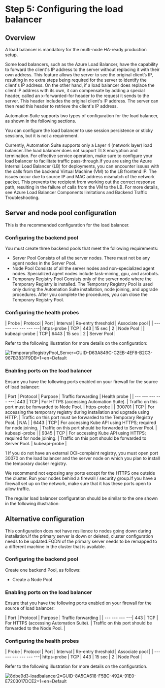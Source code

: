 ﻿# Step 5: Configuring the load balancer


## Overview

A load balancer is mandatory for the multi-node HA-ready production setup.

Some load balancers, such as the Azure Load Balancer, have the capability to forward the client's IP address to the server without replacing it with their own address. This feature allows the server to see the original client’s IP, resulting in no extra steps being required for the server to identify the client's IP address. On the other hand, if a load balancer does replace the client IP address with its own, it can compensate by adding a special header, called an x-forwarded-for header to the request it sends to the server. This header includes the original client's IP address. The server can then read this header to retrieve the client's IP address.

Automation Suite supports two types of configuration for the load balancer, as shown in the following sections.

You can configure the load balancer to use session persistence or sticky sessions, but it is not a requirement.

Currently, Automation Suite supports only a Layer 4 (network layer) load balancer.The load balancer does not support TLS encryption and termination. For effective service operation, make sure to configure your load balancer to facilitate traffic pass-through.If you are using the Azure Internal Load Balancer (LB) for deployments, you can encounter issues with the calls from the backend Virtual Machine (VM) to the LB frontend IP. The issues occur due to source IP and MAC address mismatch of the network packet. This prevents the recipient from working out the correct response path, resulting in the failure of calls from the VM to the LB. For more details, see Azure Load Balancer Components limitations and Backend Traffic Troubleshooting.


## Server and node pool configuration

This is the recommended configuration for the load balancer.


### Configuring the backend pool

You must create three backend pools that meet the following requirements:

* Server Pool Consists of all the server nodes. There must not be any agent nodes in the Server Pool.
* Node Pool Consists of all the server nodes and non-specialized agent nodes. Specialized agent nodes include task-mining, gpu, and asrobots.
* Temporary Registry Pool Consists only of the server node where the Temporary Registry is installed. The Temporary Registry Pool is used only during the Automation Suite installation, node joining, and upgrade procedures. After you complete the procedures, you can close the Temporary Registry Pool.


### Configuring the health probes

| Probe | Protocol | Port | Interval | Re-entry threshold | Associate pool |
| --- --- --- --- --- ---| https-probe | TCP | 443 | 15 sec | 2 | Node Pool |
| kubeapi-probe | TCP | 6443 | 15 sec | 2 | Server Pool |

Refer to the following illustration for more details on the configuration:

![TemporaryRegistryPool_Server=GUID-D63A849C-C2EB-4EF8-B2C3-967B3831F9DB=1=en=Default](/images/TemporaryRegistryPool_Server=GUID-D63A849C-C2EB-4EF8-B2C3-967B3831F9DB=1=en=Default.png)


### Enabling ports on the load balancer

Ensure you have the following ports enabled on your firewall for the source of load balancer:


| Port | Protocol | Purpose | Traffic forwarding | Health probe |
| --- --- --- --- ---| 443 | TCP | For HTTPS (accessing Automation Suite). | Traffic on this port must be forwarded to Node Pool. | https-probe |
| 300701 | TCP | For accessing the temporary registry during installation and upgrade using HTTP. | Traffic on this port must be forwarded to the Temporary Registry Pool. | N/A |
| 6443 | TCP | For accessing Kube API using HTTPS; required for node joining. | Traffic on this port should be forwarded to Server Pool. | kubeapi-probe |
| 9345 | TCP | For accessing Kube API using HTTPS; required for node joining. | Traffic on this port should be forwarded to Server Pool. | kubeapi-probe |

1 If you do not have an external OCI-complaint registry, you must open port 30070 on the load balancer and the server node on which you plan to install the temporary docker registry.

We recommend not exposing any ports except for the HTTPS one outside the cluster. Run your nodes behind a firewall / security group.If you have a firewall set up on the network, make sure that it has these ports open to allow traffic.

The regular load balancer configuration should be similar to the one shown in the following illustration:


## Alternative configuration

This configuration does not have resilience to nodes going down during installation.If the primary server is down or deleted, cluster configuration needs to be updated.FQDN of the primary server needs to be remapped to a different machine in the cluster that is available.


### Configuring the backend pool

Create one backend Pool, as follows:

* Create a Node Pool


### Enabling ports on the load balancer

Ensure that you have the following ports enabled on your firewall for the source of load balancer:


| Port | Protocol | Purpose | Traffic forwarding |
| --- --- --- ---| 443 | TCP | For HTTPS (accessing Automation Suite). | Traffic on this port should be forwarded to the Node Pool. |


### Configuring the health probes

| Probe | Protocol | Port | Interval | Re-entry threshold | Associate pool |
| --- --- --- --- --- ---| https-probe | TCP | 443 | 15 sec | 2 | Node Pool |

Refer to the following illustration for more details on the configuration.

![8dbe9d3-loadbalancer2=GUID-8A5CA618-F5BC-492A-91E0-E7203017DCE2=1=en=Default](/images/8dbe9d3-loadbalancer2=GUID-8A5CA618-F5BC-492A-91E0-E7203017DCE2=1=en=Default.png)

